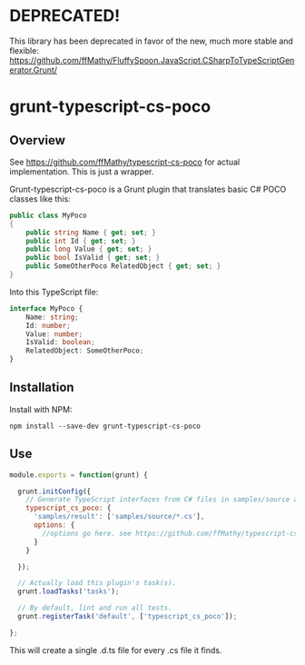 # DEPRECATED!
This library has been deprecated in favor of the new, much more stable and flexible: https://github.com/ffMathy/FluffySpoon.JavaScript.CSharpToTypeScriptGenerator.Grunt/

# grunt-typescript-cs-poco

## Overview

See https://github.com/ffMathy/typescript-cs-poco for actual implementation.  This is just a wrapper.

Grunt-typescript-cs-poco is a Grunt plugin that translates basic C# POCO classes like this:

```C#
public class MyPoco
{
	public string Name { get; set; }
	public int Id { get; set; }
	public long Value { get; set; }
	public bool IsValid { get; set; }
	public SomeOtherPoco RelatedObject { get; set; }
}
```

Into this TypeScript file:

```typescript
interface MyPoco {
	Name: string;
	Id: number;
	Value: number;
	IsValid: boolean;
	RelatedObject: SomeOtherPoco;
}
```

## Installation

Install with NPM:

```shell
npm install --save-dev grunt-typescript-cs-poco
```

## Use

```javascript
module.exports = function(grunt) {

  grunt.initConfig({
    // Generate TypeScript interfaces from C# files in samples/source and put them into samples/result as one .d.ts file for every .cs file.
    typescript_cs_poco: {
      'samples/result': ['samples/source/*.cs'],
      options: {
        //options go here. see https://github.com/ffMathy/typescript-cs-poco for a total list of options.
      }
    }

  });

  // Actually load this plugin's task(s).
  grunt.loadTasks('tasks');

  // By default, lint and run all tests.
  grunt.registerTask('default', ['typescript_cs_poco']);

};

```

This will create a single .d.ts file for every .cs file it finds.
